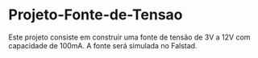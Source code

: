 # Projeto-Fonte-de-Tensao
  Este projeto consiste em construir uma fonte de tensão de 3V a 12V com capacidade de 100mA.
  A fonte será simulada no Falstad.
